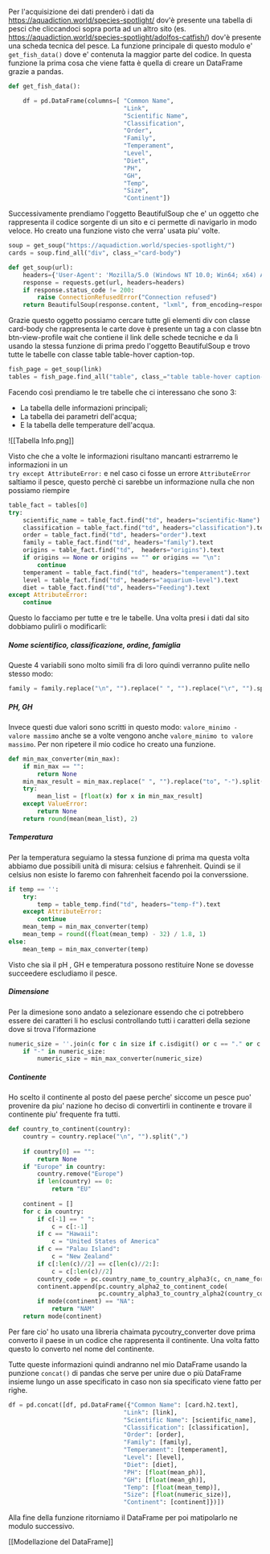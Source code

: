 Per l'acquisizione dei dati prenderò i dati da https://aquadiction.world/species-spotlight/ dov'è presente una tabella di pesci che cliccandoci sopra porta ad un altro sito (es. https://aquadiction.world/species-spotlight/adolfos-catfish/) dov'è presente una scheda tecnica del pesce. 
La funzione principale di questo modulo e' `get_fish_data()` dove e' contenuta la maggior parte del codice. In questa funzione la prima cosa che viene fatta è quella di creare un DataFrame grazie a pandas.

```python
def get_fish_data():

	df = pd.DataFrame(columns=[ "Common Name",
								"Link",
								"Scientific Name",
								"Classification",
								"Order",
								"Family",
								"Temperament",
								"Level",
								"Diet",
								"PH",
								"GH",
								"Temp",
								"Size",
								"Continent"])
```

Successivamente prendiamo l'oggetto BeautifulSoup che e' un oggetto che rappresenta il codice sorgente di un sito e ci permette di navigarlo in modo veloce. Ho creato una funzione visto che verra' usata piu' volte.

```python
soup = get_soup("https://aquadiction.world/species-spotlight/")
cards = soup.find_all("div", class_="card-body")
```

```python
def get_soup(url):
    headers={'User-Agent': 'Mozilla/5.0 (Windows NT 10.0; Win64; x64) AppleWebKit/537.36 (KHTML, like Gecko) Chrome/102.0.0.0 Safari/537.36'}
    response = requests.get(url, headers=headers)
    if response.status_code != 200:
        raise ConnectionRefusedError("Connection refused")
    return BeautifulSoup(response.content, "lxml", from_encoding=response.encoding)
```

Grazie questo oggetto possiamo cercare tutte gli elementi div con classe card-body che rappresenta le carte dove è presente un tag a con classe btn btn-view-profile wait che contiene il link delle schede tecniche e da lì usando la stessa funzione di prima predo l'oggetto BeautifulSoup e trovo tutte le tabelle con classe table table-hover caption-top.

```python
fish_page = get_soup(link)
tables = fish_page.find_all("table", class_="table table-hover caption-top")
```

Facendo così prendiamo le tre tabelle che ci interessano che sono 3:
- La tabella delle informazioni principali;
- La tabella dei parametri dell'acqua;
- E la tabella delle temperature dell'acqua.

![[Tabella Info.png]]

Visto che che a volte le informazioni risultano mancanti estrarremo le informazioni in un            
`try except AttributeError:`  e nel caso ci fosse un errore `AttributeError` saltiamo il pesce, questo perchè ci sarebbe un informazione nulla che non possiamo riempire

```python
table_fact = tables[0]
try:
	scientific_name = table_fact.find("td", headers="scientific-Name").text
	classification = table_fact.find("td", headers="classification").text
	order = table_fact.find("td", headers="order").text
	family = table_fact.find("td", headers="family").text
	origins = table_fact.find("td",  headers="origins").text
	if origins == None or origins == "" or origins == "\n":
	    continue
	temperament = table_fact.find("td", headers="temperament").text
	level = table_fact.find("td", headers="aquarium-level").text
	diet = table_fact.find("td", headers="Feeding").text
except AttributeError:
	continue
```

Questo lo facciamo per tutte e tre le tabelle.
Una volta presi i dati dal sito dobbiamo pulirli o modificarli:

##### Nome scientifico, classificazione, ordine, famiglia
Queste 4 variabili sono molto simili fra di loro quindi verranno pulite nello stesso modo:

```python
family = family.replace("\n", "").replace(" ", "").replace("\r", "").split(",")[0]
```

##### PH, GH
Invece questi due valori sono scritti in questo modo: `valore_minimo - valore massimo` anche se a volte vengono anche `valore_minimo to valore massimo`. Per non ripetere il mio codice ho creato una funzione.

```python
def min_max_converter(min_max):
	if min_max == "":
		return None
	min_max_result = min_max.replace(" ", "").replace("to", "-").split("-")
	try:
		mean_list = [float(x) for x in min_max_result]
	except ValueError:
		return None
	return round(mean(mean_list), 2)
```

##### Temperatura
Per la temperatura seguiamo la stessa funzione di prima ma questa volta abbiamo due possibili unità di misura: celsius e fahrenheit. Quindi se il celsius non esiste lo faremo con fahrenheit facendo poi la converssione.

```python
if temp == '':
	try:
		temp = table_temp.find("td", headers="temp-f").text
	except AttributeError:
		continue
	mean_temp = min_max_converter(temp)
	mean_temp = round((float(mean_temp) - 32) / 1.8, 1)
else:
	mean_temp = min_max_converter(temp)
```

Visto che sia il pH , GH e temperatura possono restituire None se dovesse succeedere escludiamo il pesce. 

##### Dimensione
Per la dimesione sono andato a selezionare essendo che ci potrebbero essere dei caratteri li ho esclusi controllando tutti i caratteri della sezione dove si trova l'iformazione 

```python
numeric_size = ''.join(c for c in size if c.isdigit() or c == "." or c == "-")
	if "-" in numeric_size:
		numeric_size = min_max_converter(numeric_size)
```

##### Continente
Ho scelto il continente al posto del paese perche' siccome un pesce puo' provenire da piu' nazione ho deciso di convertirli in continente e trovare il continente piu' frequente fra tutti.

```python
def country_to_continent(country):
    country = country.replace("\n", "").split(",")
    
    if country[0] == "":
        return None
    if "Europe" in country:
        country.remove("Europe")
        if len(country) == 0:
            return "EU"
            
    continent = []
    for c in country:
        if c[-1] == " ":
            c = c[:-1]
        if c == "Hawaii":
            c = "United States of America"
        if c == "Palau Island":
            c = "New Zealand"  
        if c[:len(c)//2] == c[len(c)//2:]:
            c = c[:len(c)//2]
		country_code = pc.country_name_to_country_alpha3(c, cn_name_format="default"
		continent.append(pc.country_alpha2_to_continent_code(
						 pc.country_alpha3_to_country_alpha2(country_code)))
        if mode(continent) == "NA":
            return "NAM"
    return mode(continent)
```

Per fare cio' ho usato una libreria chaimata pycoutry_converter dove prima converto il paese in un codice che rappresenta il continente. Una volta fatto questo lo converto nel nome del continente.

Tutte queste informazioni quindi andranno nel mio DataFrame usando la punzione `concat()` di pandas che serve per unire due o più DataFrame insieme lungo un asse specificato in caso non sia specificato viene fatto per righe.

```python
df = pd.concat([df, pd.DataFrame({"Common Name": [card.h2.text],
								"Link": [link],
								"Scientific Name": [scientific_name],
								"Classification": [classification],
								"Order": [order],
								"Family": [family],
								"Temperament": [temperament],
								"Level": [level],
								"Diet": [diet],
								"PH": [float(mean_ph)],
								"GH": [float(mean_gh)],
								"Temp": [float(mean_temp)],
								"Size": [float(numeric_size)],
								"Continent": [continent]})])
```

Alla fine della funzione ritorniamo il DataFrame per poi matipolarlo ne modulo successivo.

[[Modellazione del DataFrame]]